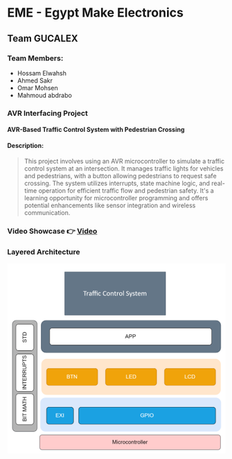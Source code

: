 # EME - Egypt Make Electronics
## Team GUCALEX

### Team Members:
- Hossam Elwahsh
- Ahmed Sakr
- Omar Mohsen
- Mahmoud abdrabo

### AVR Interfacing Project
#### AVR-Based Traffic Control System with Pedestrian Crossing

#### Description:
> This project involves using an AVR microcontroller to simulate a traffic control system at an intersection. It manages traffic lights for vehicles and pedestrians, with a button allowing pedestrians to request safe crossing. The system utilizes interrupts, state machine logic, and real-time operation for efficient traffic flow and pedestrian safety. It's a learning opportunity for microcontroller programming and offers potential enhancements like sensor integration and wireless communication.

### Video Showcase 👉 [Video](Docs/User_Stories_Showcase.mp4)

### Layered Architecture
![Layered_Arch](Docs/Layered_Arch.png)